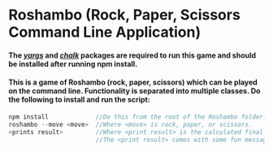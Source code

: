# Roshambo (Rock, Paper, Scissors Command Line Application)

#### The [*yargs*](https://github.com/yargs/yargs) and [*chalk*](https://github.com/chalk/chalk) packages are required to run this game and should be installed after running npm install.

#### This is a game of Roshambo (rock, paper, scissors) which can be played on the command line. Functionality is separated into multiple classes. Do the following to install and run the script:

```js
npm install             //Do this from the root of the Roshambo folder.
roshambo --move <move>  //Where <move> is rock, paper, or scissors.
<prints result>         //Where <print result> is the calculated final outcome.
                        //The <print result> comes with some fun messages and emojis!
```
